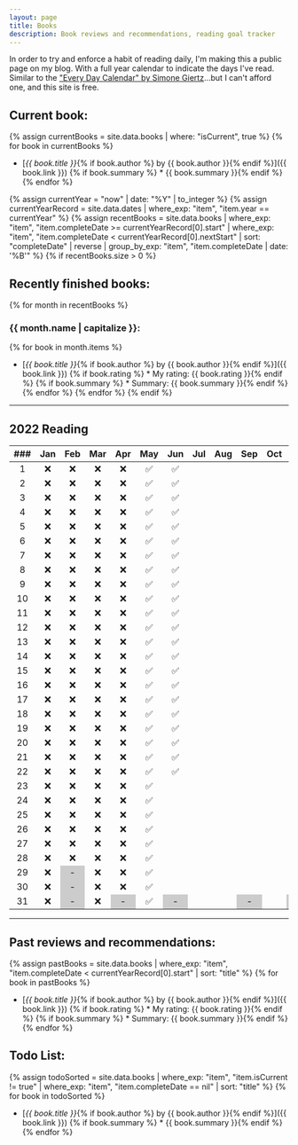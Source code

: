 ```yaml
---
layout: page
title: Books
description: Book reviews and recommendations, reading goal tracker
---
```


<style>
    li {
        margin-bottom: 5px;
    }

    /* non-existent days - MonthNum+1 */
    /* feb */
    table tbody tr:nth-child(29) td:nth-child(3), /* jekyll code to make conditional if leap year? lol */
    table tbody tr:nth-child(30) td:nth-child(3),
    table tbody tr:nth-child(31) td:nth-child(3),
    /* apr */
    table tbody tr:nth-child(31) td:nth-child(5),
    /* jun */
    table tbody tr:nth-child(31) td:nth-child(7),
    /* aug */
    table tbody tr:nth-child(31) td:nth-child(10),
    /* nov */
    table tbody tr:nth-child(31) td:nth-child(12) {
        background-color: #cccccc;
    }
</style>

In order to try and enforce a habit of reading daily, I'm making this a public page on my blog. With a full year calendar to indicate the days I've read. Similar to the ["Every Day Calendar" by Simone Giertz](https://www.simonegiertz.com/every-day-calendar)...but I can't afford one, and this site is free.

## Current book:
{% assign currentBooks = site.data.books | where: "isCurrent", true %}
{% for book in currentBooks %}
* [*{{ book.title }}*{% if book.author %} by {{ book.author }}{% endif %}]({{ book.link }})
{% if book.summary %}  * {{ book.summary }}{% endif %}
{% endfor %}

<!--
    What a mess...Jekyll does not handle dates very well. So I had to come up with this hack.
    I created a .yml file with just start and "nextStart" dates. For some reason, Jekyll does
    not have a way to convert a string to a date type, only the other way around. So I got around
    that using the .yml data file.

    Then I look up the date record corresponding to the current year and use those for filtering.
-->
{% assign currentYear = "now" | date: "%Y" | to_integer %}
{% assign currentYearRecord = site.data.dates | where_exp: "item", "item.year == currentYear" %}
{% assign recentBooks = site.data.books
        | where_exp: "item", "item.completeDate >= currentYearRecord[0].start"
        | where_exp: "item", "item.completeDate < currentYearRecord[0].nextStart"
        | sort: "completeDate" | reverse
        | group_by_exp: "item", "item.completeDate | date: '%B'"
%}
{% if recentBooks.size > 0 %}
## Recently finished books:

{% for month in recentBooks %}
### {{ month.name | capitalize }}:
{% for book in month.items %}
* [*{{ book.title }}*{% if book.author %} by {{ book.author }}{% endif %}]({{ book.link }})
{% if book.rating %}  * My rating: {{ book.rating }}{% endif %}
{% if book.summary %}  * Summary: {{ book.summary }}{% endif %}
{% endfor %}
{% endfor %}
{% endif %}

----

## 2022 Reading

| ###  | Jan  | Feb  | Mar  | Apr  | May  | Jun  | Jul  | Aug  | Sep  | Oct  | Nov  | Dec  |
| :--: | :--: | :--: | :--: | :--: | :--: | :--: | :--: | :--: | :--: | :--: | :--: | :--: |
|  1   |  ❌  |  ❌  |  ❌  |  ❌  |  ✅  |  ✅  |      |      |      |      |      |      |
|  2   |  ❌  |  ❌  |  ❌  |  ❌  |  ✅  |  ✅  |      |      |      |      |      |      |
|  3   |  ❌  |  ❌  |  ❌  |  ❌  |  ✅  |  ✅  |      |      |      |      |      |      |
|  4   |  ❌  |  ❌  |  ❌  |  ❌  |  ✅  |  ✅  |      |      |      |      |      |      |
|  5   |  ❌  |  ❌  |  ❌  |  ❌  |  ✅  |  ✅  |      |      |      |      |      |      |
|  6   |  ❌  |  ❌  |  ❌  |  ❌  |  ✅  |  ✅  |      |      |      |      |      |      |
|  7   |  ❌  |  ❌  |  ❌  |  ❌  |  ✅  |  ✅  |      |      |      |      |      |      |
|  8   |  ❌  |  ❌  |  ❌  |  ❌  |  ✅  |  ✅  |      |      |      |      |      |      |
|  9   |  ❌  |  ❌  |  ❌  |  ❌  |  ✅  |  ✅  |      |      |      |      |      |      |
|  10  |  ❌  |  ❌  |  ❌  |  ❌  |  ✅  |  ✅  |      |      |      |      |      |      |
|  11  |  ❌  |  ❌  |  ❌  |  ❌  |  ✅  |  ✅  |      |      |      |      |      |      |
|  12  |  ❌  |  ❌  |  ❌  |  ❌  |  ✅  |  ✅  |      |      |      |      |      |      |
|  13  |  ❌  |  ❌  |  ❌  |  ❌  |  ✅  |  ✅  |      |      |      |      |      |      |
|  14  |  ❌  |  ❌  |  ❌  |  ❌  |  ✅  |  ✅  |      |      |      |      |      |      |
|  15  |  ❌  |  ❌  |  ❌  |  ❌  |  ✅  |  ✅  |      |      |      |      |      |      |
|  16  |  ❌  |  ❌  |  ❌  |  ❌  |  ✅  |  ✅  |      |      |      |      |      |      |
|  17  |  ❌  |  ❌  |  ❌  |  ❌  |  ✅  |  ✅  |      |      |      |      |      |      |
|  18  |  ❌  |  ❌  |  ❌  |  ❌  |  ✅  |  ✅  |      |      |      |      |      |      |
|  19  |  ❌  |  ❌  |  ❌  |  ❌  |  ✅  |  ✅  |      |      |      |      |      |      |
|  20  |  ❌  |  ❌  |  ❌  |  ❌  |  ✅  |  ✅  |      |      |      |      |      |      |
|  21  |  ❌  |  ❌  |  ❌  |  ❌  |  ✅  |  ✅  |      |      |      |      |      |      |
|  22  |  ❌  |  ❌  |  ❌  |  ❌  |  ✅  |  ✅  |      |      |      |      |      |      |
|  23  |  ❌  |  ❌  |  ❌  |  ❌  |  ✅  |      |      |      |      |      |      |      |
|  24  |  ❌  |  ❌  |  ❌  |  ❌  |  ✅  |      |      |      |      |      |      |      |
|  25  |  ❌  |  ❌  |  ❌  |  ❌  |  ✅  |      |      |      |      |      |      |      |
|  26  |  ❌  |  ❌  |  ❌  |  ❌  |  ✅  |      |      |      |      |      |      |      |
|  27  |  ❌  |  ❌  |  ❌  |  ❌  |  ✅  |      |      |      |      |      |      |      |
|  28  |  ❌  |  ❌  |  ❌  |  ❌  |  ✅  |      |      |      |      |      |      |      |
|  29  |  ❌  |  -   |  ❌  |  ❌  |  ✅  |      |      |      |      |      |      |      |
|  30  |  ❌  |  -   |  ❌  |  ❌  |  ✅  |      |      |      |      |      |      |      |
|  31  |  ❌  |  -   |  ❌  |  -   |  ✅  |  -   |      |      |  -   |      |  -   |      |

----

## Past reviews and recommendations:

{% assign pastBooks = site.data.books
        | where_exp: "item", "item.completeDate < currentYearRecord[0].start"
        | sort: "title"
%}
{% for book in pastBooks %}
* [*{{ book.title }}*{% if book.author %} by {{ book.author }}{% endif %}]({{ book.link }})
{% if book.rating %}  * My rating: {{ book.rating }}{% endif %}
{% if book.summary %}  * Summary: {{ book.summary }}{% endif %}
{% endfor %}

## Todo List:

{% assign todoSorted = site.data.books
        | where_exp: "item", "item.isCurrent != true"
        | where_exp: "item", "item.completeDate == nil"
        | sort: "title"
%}
{% for book in todoSorted %}
* [*{{ book.title }}*{% if book.author %} by {{ book.author }}{% endif %}]({{ book.link }})
{% if book.summary %}  * {{ book.summary }}{% endif %}
{% endfor %}
